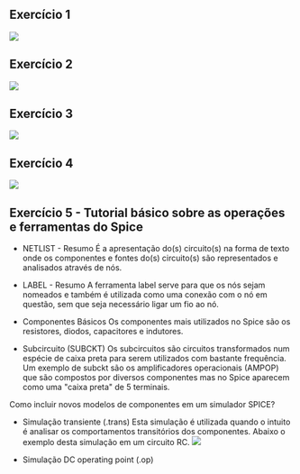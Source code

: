 ## Exercício 1
![](https://github.com/estevaoweiss/ELN22104_2020_2/blob/main/Estev%C3%A3o%20Weiss/Atividade%201/Exerc%C3%ADcio%201.jpg?raw=true)

## Exercício 2
![](https://github.com/estevaoweiss/ELN22104_2020_2/blob/main/Estev%C3%A3o%20Weiss/Atividade%201/Exerc%C3%ADcio%202.jpg?raw=true)

## Exercício 3
![](https://github.com/estevaoweiss/ELN22104_2020_2/blob/main/Estev%C3%A3o%20Weiss/Atividade%201/Exerc%C3%ADcio%203.jpg?raw=true)

## Exercício 4
![](https://github.com/estevaoweiss/ELN22104_2020_2/blob/main/Estev%C3%A3o%20Weiss/Atividade%201/Exerc%C3%ADcio%204.jpg?raw=true)



## Exercício 5 - Tutorial básico sobre as operações e ferramentas do Spice

* NETLIST - Resumo
É a apresentação do(s) circuito(s) na forma de texto onde os componentes e fontes do(s) circuito(s) são representados e analisados através de nós.

* LABEL - Resumo
A ferramenta label serve para que os nós sejam nomeados e também é utilizada como uma conexão com o nó em questão, sem que seja necessário ligar um fio ao nó.

* Componentes Básicos
Os componentes mais utilizados no Spice são os resistores, diodos, capacitores e indutores.

* Subcircuito (SUBCKT)
Os subcircuitos são circuitos transformados num espécie de caixa preta para serem utilizados com bastante frequência. Um exemplo de subckt são os amplificadores operacionais (AMPOP) que são compostos por diversos componentes mas no Spice aparecem como uma "caixa preta" de 5 terminais.  

Como incluir novos modelos de componentes em um simulador SPICE?

* Simulação transiente (.trans)
Esta simulação é utilizada quando o intuito é analisar os comportamentos transitórios dos componentes. Abaixo o exemplo desta simulação em um circuito RC.
![](https://github.com/estevaoweiss/ELN22104_2020_2/blob/main/Estev%C3%A3o%20Weiss/Atividade%201/.trans.JPG?raw=true)

* Simulação DC operating point (.op)


